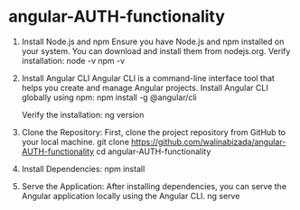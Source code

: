# angular-AUTH-functionality

1. Install Node.js and npm
    Ensure you have Node.js and npm installed on your system. You can download and install them from nodejs.org.
    Verify installation:
      node -v
      npm -v

2. Install Angular CLI
     Angular CLI is a command-line interface tool that helps you create and manage Angular projects.
     Install Angular CLI globally using npm:
     npm install -g @angular/cli
   
     Verify the installation:
       ng version
   
4. Clone the Repository:
      First, clone the project repository from GitHub to your local machine.
      git clone https://github.com/walinabizada/angular-AUTH-functionality
      cd angular-AUTH-functionality
   
5. Install Dependencies:
      npm install

6. Serve the Application:
   After installing dependencies, you can serve the Angular application locally using the Angular CLI.
      ng serve

